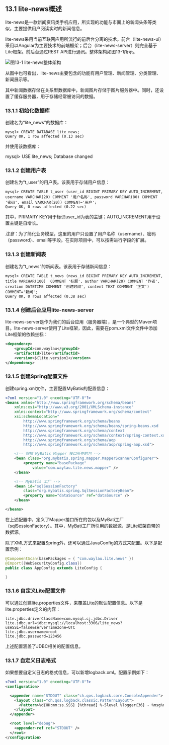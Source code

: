 ## 13.1 lite-news概述

lite-news是一款新闻资讯类手机应用，所实现的功能与市面上的新闻头条等类似，主要提供用户阅读实时的新闻信息。

lite-news采用当前互联网应用所流行的前后台分离的技术。前台（lite-news-ui）采用以Angular为主要技术的前端框架；后台（lite-news-server）则完全基于Lite框架。前后台通过REST API进行通讯。整体架构如图13-1所示。

![图13-1 lite-news整体架构](../../images/ch13/13-1-all.jpg)

从图中也可看出，lite-news主要包含的功能有用户管理、新闻管理、分类管理、新闻展示等。

其中新闻数据存储在关系型数据库中，新闻图片存储于图片服务器中。同时，还设置了缓存服务器，用于存储经常被访问的数据。


### 13.1.1 初始化数据库

创建名为“lite_news”的数据库：


```
mysql> CREATE DATABASE lite_news;
Query OK, 1 row affected (0.13 sec)
```

并使用该数据库：


mysql> USE lite_news;
Database changed


### 13.1.2 创建用户表

创建名为“t_user”的用户表。该表用于存储用户信息：


```
mysql> CREATE TABLE t_user (user_id BIGINT PRIMARY KEY AUTO_INCREMENT, username VARCHAR(20) COMMENT '用户名称', password VARCHAR(80) COMMENT '密码', email VARCHAR(20)) COMMENT='用户';
Query OK, 0 rows affected (0.22 sec)
```

其中，PRIMARY KEY用于标识user_id为表的主键；AUTO_INCREMENT用于设置主键是自增长。

*注意*：为了简化业务模型，这里的用户只设置了用户名称（username）、密码（password）、email等字段。在实际项目中，可以按需进行字段的扩展。


### 13.1.3 创建新闻表

创建名为“t_news”的新闻表。该表用于存储新闻信息：


```
mysql> CREATE TABLE t_news (news_id BIGINT PRIMARY KEY AUTO_INCREMENT, title VARCHAR(100)  COMMENT '标题', author VARCHAR(20) COMMENT '作者', creation DATETIME COMMENT '创建时间', content TEXT COMMENT '正文') COMMENT='新闻';
Query OK, 0 rows affected (0.38 sec)
```



### 13.1.4 创建后台应用lite-news-server

lite-news-server是作为我们的后台应用（服务器端），是一个典型的Maven项目。lite-news-server使用了Lite框架，因此，需要在pom.xml文件文件中添加Lite框架的依赖坐标：

```xml
<dependency>
    <groupId>com.waylau</groupId>
    <artifactId>lite</artifactId>
    <version>${lite.version}</version>
</dependency>
```

### 13.1.5 创建Spring配置文件

创建spring.xml文件，主要配置MyBatis的配置信息：


```xml
<?xml version="1.0" encoding="UTF-8"?>
<beans xmlns="http://www.springframework.org/schema/beans"
	xmlns:xsi="http://www.w3.org/2001/XMLSchema-instance"
	xmlns:context="http://www.springframework.org/schema/context"
	xsi:schemaLocation="
        http://www.springframework.org/schema/beans 
        http://www.springframework.org/schema/beans/spring-beans.xsd
        http://www.springframework.org/schema/context 
        http://www.springframework.org/schema/context/spring-context.xsd
        http://www.springframework.org/schema/aop  
        http://www.springframework.org/schema/aop/spring-aop.xsd">

	<!-- 扫描 MyBatis Mapper 接口所在的包 -->
	<bean class="org.mybatis.spring.mapper.MapperScannerConfigurer">
		<property name="basePackage"
			value="com.waylau.lite.news.mapper" />
	</bean>

	<!-- MyBatis 工厂 -->
	<bean id="sqlSessionFactory"
		class="org.mybatis.spring.SqlSessionFactoryBean">
		<property name="dataSource" ref="dataSource" />
	</bean>

</beans>
```

在上述配置中，定义了Mapper接口所在的包以及MyBati工厂（sqlSessionFactory）。其中，MyBati工厂所引用的数据源，是Lite框架自带的数据源。

除了XML方式来配置Spring外，还可以通过JavaConfig的方式来配置。以下是配置示例：

```java
@ComponentScan(basePackages = { "com.waylau.lite.news" })  
@Import({WebSecurityConfig.class})
public class AppConfig extends LiteConfig {

}
```


### 13.1.6 自定义Lite配置文件

可以通过创建lite.properties文件，来覆盖Lite的默认配置信息。以下是lite.properties定义的内容：

```
lite.jdbc.driverClassName=com.mysql.cj.jdbc.Driver
lite.jdbc.url=jdbc:mysql://localhost:3306/lite_news?useSSL=false&serverTimezone=UTC
lite.jdbc.username=root
lite.jdbc.password=123456
```


上述配置涵盖了JDBC相关的配置信息。


### 13.1.7 自定义日志格式

如果想要自定义日志的格式信息，可以新增logback.xml。配置示例如下：

```xml
<?xml version="1.0" encoding="UTF-8"?>
<configuration>

  <appender name="STDOUT" class="ch.qos.logback.core.ConsoleAppender">
    <layout class="ch.qos.logback.classic.PatternLayout">
      <Pattern>%d{HH:mm:ss.SSS} [%thread] %-5level %logger{36} - %msg%n</Pattern>
    </layout>
  </appender>

  <root level="debug">
    <appender-ref ref="STDOUT" />
  </root>
</configuration>
```